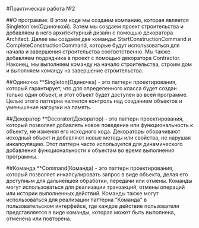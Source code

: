 #Практическая работа №2

##О программе:
В этом коде мы создаем компанию, которая является Singleton'ом(Одиночкой). Затем мы создаем проект строительства и добавляем в него архитектурный дизайн с помощью декоратора Architect. Далее мы создаем две команды: StartConstructionCommand и CompleteConstructionCommand, которые будут использоваться для начала и завершения строительства соответственно. Мы также добавляем подрядчика в проект с помощью декоратора Contractor. Наконец, мы выполняем команду на начало строительства, строим дом и выполняем команду на завершение строительства.

##Одиночка
**Singleton(Одиночка) - это паттерн проектирования, который гарантирует, что для определенного класса будет создан только один объект, и этот объект будет доступен во всей программе. Целью этого паттерна является контроль над созданием объектов и уменьшение нагрузки на память.

##Декоратор
**Decorator(Декоратор) - это паттерн проектирования, который позволяет добавлять новое поведение или функциональность к объекту, не изменяя его исходного кода. Декораторы оборачивают исходный объект и добавляют новые методы или свойства, не нарушая инкапсуляцию. Этот паттерн часто используется для динамического добавления функциональности к объектам во время выполнения программы.

##Команда
**Command(Команда) - это паттерн проектирования, который позволяет инкапсулировать запрос в виде объекта, делая его доступным для дальнейшей обработки, передачи или отмены. Команды могут использоваться для реализации транзакций, отмены операций или истории выполненных действий. Команды также могут использоваться для реализации паттерна "Команда" в пользовательском интерфейсе, где каждое действие пользователя представляется в виде команды, которая может быть выполнена, отменена или повторена.
